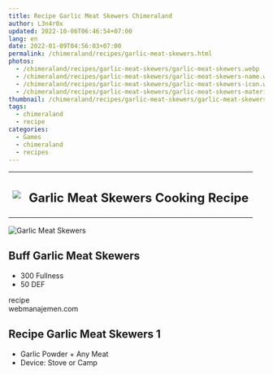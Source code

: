 ```yaml
---
title: Recipe Garlic Meat Skewers Chimeraland
author: L3n4r0x
updated: 2022-10-06T06:46:54+07:00
lang: en
date: 2022-01-09T04:56:03+07:00
permalink: /chimeraland/recipes/garlic-meat-skewers.html
photos:
  - /chimeraland/recipes/garlic-meat-skewers/garlic-meat-skewers.webp
  - /chimeraland/recipes/garlic-meat-skewers/garlic-meat-skewers-name.webp
  - /chimeraland/recipes/garlic-meat-skewers/garlic-meat-skewers-icon.webp
  - /chimeraland/recipes/garlic-meat-skewers/garlic-meat-skewers-material.webp
thumbnail: /chimeraland/recipes/garlic-meat-skewers/garlic-meat-skewers.webp
tags:
  - chimeraland
  - recipe
categories:
  - Games
  - chimeraland
  - recipes
---
```


<section id="bootstrap-wrapper">
  <link
    rel="stylesheet"
    href="https://rawcdn.githack.com/dimaslanjaka/Web-Manajemen/870a349/css/bootstrap-5-3-0-alpha3-wrapper.css"
  />
  <div class="row mb-2">
    <div class="col-md-12 mb-2">
      <table class="table" id="post-info">
        <tbody>
          <tr>
            <td>
              <img
                class="d-inline-block me-2"
                src="/chimeraland/recipes/garlic-meat-skewers/garlic-meat-skewers-icon.webp"
                width="auto"
                height="auto"
              />
            </td>
            <td><h1 class="fs-5">Garlic Meat Skewers Cooking Recipe</h1></td>
          </tr>
        </tbody>
      </table>
    </div>
  </div>
  <div class="card mb-2 bg-dark text-light">
    <div class="row g-0">
      <div class="col-sm-4 position-relative mb-2">
        <img
          src="/chimeraland/recipes/garlic-meat-skewers/garlic-meat-skewers-material.webp"
          class="card-img fit-cover w-100 h-100"
          alt="Garlic Meat Skewers"
          data-fancybox="true"
        />
      </div>
      <div class="col-sm-8 mb-2">
        <div class="card-body">
          <h2 class="card-title fs-5">Buff Garlic Meat Skewers</h2>
          <div class="card-text">
            <ul>
              <li>300 Fullness</li>
              <li>50 DEF</li>
            </ul>
          </div>
          <span class="badge rounded-pill bg-dark text-white">recipe</span>
        </div>
        <div class="card-footer text-end text-muted">webmanajemen.com</div>
      </div>
    </div>
  </div>
  <div class="row mb-2">
    <div class="col-12 col-lg-6 recipe-item mb-2">
      <div class="card">
        <div class="card-body">
          <h2 class="card-title fs-5">Recipe Garlic Meat Skewers 1</h2>
          <div class="card-text">
            <ul>
              <li>Garlic Powder<span> + </span>Any Meat</li>
              <li>Device: Stove or Camp</li>
            </ul>
          </div>
        </div>
      </div>
    </div>
  </div>
</section>